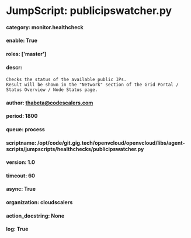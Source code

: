 
# JumpScript: publicipswatcher.py
        
#### category: monitor.healthcheck
#### enable: True
#### roles: ['master']
#### descr: 
```
Checks the status of the available public IPs.
Result will be shown in the "Network" section of the Grid Portal / Status Overview / Node Status page.

```
#### author: thabeta@codescalers.com
#### period: 1800
#### queue: process
#### scriptname: /opt/code/git.gig.tech/openvcloud/openvcloud/libs/agent-scripts/jumpscripts/healthchecks/publicipswatcher.py
#### version: 1.0
#### timeout: 60
#### async: True
#### organization: cloudscalers
#### action_docstring: None
#### log: True